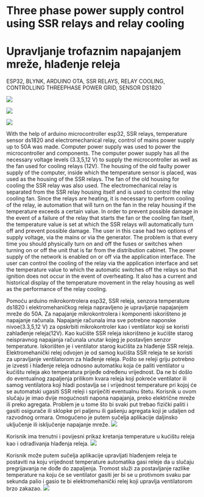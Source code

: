 # Three phase power supply control using SSR relays and relay cooling
# Upravljanje trofaznim napajanjem mreže, hlađenje releja 

ESP32, BLYNK, ARDUINO OTA, SSR RELAYS, RELAY COOLING, CONTROLLING THREEPHASE POWER GRID, SENSOR DS1820

![](Project%20images/WhatsApp%20Image%202021-03-21%20at%2014.42.11%20(5).jpeg)

![](Project%20images/WhatsApp%20Image%202021-03-21%20at%2014.42.11%20(4).jpeg)

![](Project%20images/WhatsApp%20Image%202021-03-21%20at%2014.42.11%20(1).jpeg)



With the help of arduino microcontroller esp32, SSR relays, temperature sensor ds1820 and electromechanical relay, control of mains power supply up to 50A was made.
Computer power supply was used to power the microcontroller and components. The computer power supply has all the necessary voltage levels (3.3,5,12 V) to supply the microcontroller as well as the fan used for cooling relays (12V).
The housing of the old faulty power supply of the computer, inside which the temperature sensor is placed, was used as the housing of the SSR relays. The fan of the old housing for cooling the SSR relay was also used. The electromechanical relay is separated from the SSR relay housing itself and is used to control the relay cooling fan.
Since the relays are heating, it is necessary to perform cooling of the relay, ie automation that will turn on the fan in the relay housing if the temperature exceeds a certain value.
In order to prevent possible damage in the event of a failure of the relay that starts the fan or the cooling fan itself, the temperature value is set at which the SSR relays will automatically turn off and prevent possible damage.
The user in this case had two options of supply voltage, via the mains or via the generator. The problem is that every time you should physically turn on and off the fuses or switches when turning on or off the unit that is far from the distribution cabinet. The power supply of the network is enabled on or off via the application interface.
The user can control the cooling of the relay via the application interface and set the temperature value to which the automatic switches off the relays so that ignition does not occur in the event of overheating. It also has a current and historical display of the temperature movement in the relay housing as well as the performance of the relay cooling.


Pomoću arduino mikrokontrolera esp32, SSR releja, senzora temperature ds1820 i elektromehaničkog releja napravljeno je upravljanje napajanjem mreže do 50A. 
Za napajanje mikrokontrolera i komponenti iskorišteno je napajanje računala. Napajanje računala ima sve potrebne naponske nivoe(3.3,5,12 V) za opskrbiti mikrokontroler kao i ventilator koji se koristi zahlađenje releja(12V). 
Kao kućište SSR releja iskorišteno je kućište starog neispravnog napajanja računala unutar kojeg je postavljen senzor temperature. Iskorišten je i ventilator starog kućišta za hlađenje SSR releja. Elektromehanički relej odvojen je od samog kućišta SSR releja te se koristi za upravljanje ventilatorom za hlađenje releja.
Pošto se releji griju potrebno je izvesti i hlađenje releja odnosno automatiku koja će paliti ventilator u kućištu releja ako temperatura prijeđe određenu vrijednost. 
Da ne bi došlo do eventualnog zapaljenja prilikom kvara releja koji pokreće ventilator ili samog ventilatora koji hladi postavlja se i vrijednost temperature pri kojoj će se automatski ugasiti SSR releji i spriječiti eventualnu štetu.
Korisnik u ovom slučaju je imao dvije mogućnosti napona napajanja, preko električne mreže ili preko agregata. Problem je u tome što bi svaki put trebao fizički paliti i gasiti osigurače ili sklopke pri paljenu ili gašenju agregata koji je udaljen od razvodnog ormara. Omogućeno je putem sučelja aplikacije daljinsko uključenje ili isključenje napajanje mreže. 
![](Project%20images/WhatsApp%20Image%202021-03-21%20at%2014.44.08.jpeg)

Korisnik ima trenutni i povijesni prikaz kretanja temperature u kućištu releja kao i odrađivanja hlađenja releja.
![](Project%20images/WhatsApp%20Image%202021-03-21%20at%2014.44.09%20(1))

Korisnik može putem sučelja aplikacije upravljati hlađenjem releja te postaviti na koju vrijednost temperature automatika gasi releje da u slučaju pregrijavanja ne dođe do zapaljenja. Tromost služi za postavljanje razlike temperature na koju će se ventilator gasiti jer bi se u protivnom svaku par sekunda palio i gasio te bi elektromehanički relej koji upravlja ventilatorom brzo zakazao.
![](Project%20images/WhatsApp%20Image%202021-03-21%20at%2014.44.09.jpeg)
